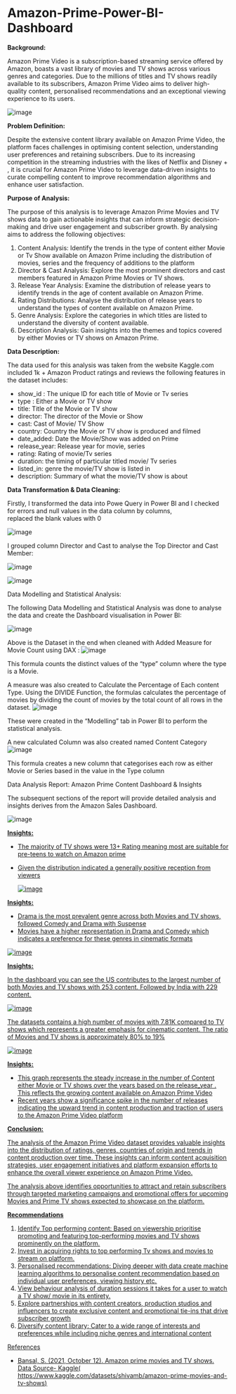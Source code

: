 # Amazon-Prime-Power-BI-Dashboard


**Background:**

Amazon Prime Video is a subscription-based streaming service offered by Amazon, boasts a vast library of movies and TV shows across various genres and categories. Due to the millions of titles and TV shows readily available to its subscribers, Amazon Prime Video aims to deliver high-quality content, personalised recommendations and an exceptional viewing experience to its users.



![image](https://github.com/user-attachments/assets/7850e2d5-7971-4a4b-b1a0-e31eedaa8c43)


**Problem Definition:**

Despite the extensive content library available on Amazon Prime Video, the platform faces challenges in optimising content selection, understanding user preferences and retaining subscribers. Due to its increasing competition in the streaming industries with the likes of Netflix and Disney + , it is crucial for Amazon Prime Video to leverage data-driven insights to curate compelling content to improve recommendation algorithms and enhance user satisfaction.

**Purpose of Analysis:**

The purpose of this analysis is to leverage Amazon Prime Movies and TV shows data to gain actionable insights that can inform strategic decision-making and drive user engagement and subscriber growth. By analysing aims to address the following objectives:

1.	Content Analysis: Identify the trends in the type of content either Movie or Tv Show available on Amazon Prime including the distribution of movies, series and the frequency of additions to the platform
2.	Director & Cast Analysis: Explore the most prominent directors and cast members featured in Amazon Prime Movies or TV shows.
3.	Release Year Analysis:  Examine the distribution of release years to identify trends in the age of content available on Amazon Prime.
4.	Rating Distributions: Analyse the distribution of release years to understand the types of content available on Amazon Prime.
5.	Genre Analysis: Explore the categories in which titles are listed to understand the diversity of content available.
6.	Description Analysis: Gain insights into the themes and topics covered by either Movies or TV shows on Amazon Prime.

**Data Description:**

The data used for this analysis was taken from the website Kaggle.com included 1k + Amazon Product ratings and reviews the following features in the dataset includes:

-	show_id : The unique ID for each title of Movie or Tv series
-	type : Either a Movie or TV show
-	title:  Title of the Movie or TV show
-	director: The director of the Movie or Show
-	 cast: Cast of Movie/ TV Show
-	country: Country the Movie or TV show is produced and filmed
-	date_added: Date the Movie/Show was added on Prime 
-	release_year: Release year for movie, series 
-	rating: Rating of movie/Tv series
-	duration: the timing of particular titled movie/ Tv series
-	listed_in: genre the movie/TV show is listed in 
-	description: Summary of what the movie/TV show is about



**Data Transformation & Data Cleaning:**

Firstly, I transformed the data into Powe Query in Power BI and I checked for errors and null values in the data column by columns,  
replaced the blank values with 0

![image](https://github.com/user-attachments/assets/0fd87bd4-1755-4870-a746-3dfed6eccf37)



I grouped column Director and Cast to analyse the Top Director and Cast Member:
 
 ![image](https://github.com/user-attachments/assets/5db8bbfb-d9a4-4f6d-885e-2cfac85e8655)



![image](https://github.com/user-attachments/assets/be6c7664-6b00-436e-baf0-bd99b27dc9a4)



Data Modelling and Statistical Analysis:

The following Data Modelling and Statistical Analysis was done to analyse the data and create the Dashboard visualisation in Power BI:


![image](https://github.com/user-attachments/assets/9ae7b243-3017-41f0-b9a3-25655b0c1227)


 
Above is the Dataset in the end when cleaned with Added Measure for Movie Count using DAX :
 ![image](https://github.com/user-attachments/assets/78aa3359-b633-478c-8f2b-517ba8a38980)

This formula counts the distinct values of the “type” column where the type is a Movie.

A measure was also created to Calculate the Percentage of Each content Type. Using the DIVIDE Function, the formulas calculates the percentage of movies by dividing the count of movies by the total count of all rows in the dataset.
 ![image](https://github.com/user-attachments/assets/336b1935-876e-4e0b-b780-0b9227918c99)


These were created in the “Modelling” tab in Power BI to perform the statistical analysis.

A new calculated Column was also created named Content Category 
 ![image](https://github.com/user-attachments/assets/9d9ec291-9bed-4686-875d-3c0f1074f3ed)



This formula creates a new column that categorises each row as either Movie or Series based in the value in the Type column

Data Analysis Report: Amazon Prime Content Dashboard & Insights

The subsequent sections of the report will provide detailed analysis and insights derives from the Amazon Sales Dashboard.


 ![image](https://github.com/user-attachments/assets/c8ee00a7-04c6-4e47-ab8e-6ed46b9d1a0e)


<u>**Insights:**<u>

-	The majority of TV shows were 13+ Rating meaning most are suitable for pre-teens to watch on Amazon prime
-	Given the distribution indicated a generally positive reception from viewers

	![image](https://github.com/user-attachments/assets/22c7d826-e494-4e1d-a8db-a88120a7418d)

<u>**Insights:**<u>

-	Drama is the most prevalent genre across both Movies and TV shows, followed Comedy and Drama with Suspense
-	Movies have a higher representation in Drama and Comedy which indicates a preference for these genres in cinematic formats

![image](https://github.com/user-attachments/assets/51295096-778b-410a-b90e-0a5d29ba28c8)


<u>**Insights:**<u>

In the dashboard you can see the US contributes to the largest number of both Movies and TV shows with 253 content. Followed by India with 229 content.


![image](https://github.com/user-attachments/assets/488b2a0b-0c2e-4281-b73f-e7a573a4b275)


The datasets contains a high number of movies with 7.81K compared to TV shows which represents a greater emphasis for cinematic content.
The ratio of Movies and TV shows is approximately 80% to 19% 




![image](https://github.com/user-attachments/assets/9de81595-e47c-4c0c-afbf-f76accef004b)

<u>**Insights:**<u>

-	This graph represents the steady increase in the number of Content either Movie or TV shows over the years based on the release_year . This reflects the growing content available on Amazon Prime Video
-	Recent years show a significance spike in the number of releases indicating the upward trend in content production and traction of users to the  Amazon Prime Video platform


**Conclusion:**

The analysis of the Amazon Prime Video dataset provides valuable insights into the distribution of ratings, genres, countries of origin and trends in content production over time. These insights can inform content acquisition strategies, user engagement initiatives and platform expansion efforts to enhance the overall viewer experience on Amazon Prime Video.

The analysis above identifies opportunities to attract and retain subscribers through targeted marketing campaigns and promotional offers for upcoming Movies and Prime TV shows expected to showcase on the platform.



<u>**Recommendations**<u>
1.	Identify Top performing content: Based on viewership prioritise promoting and featuring top-performing movies and TV shows prominently on the platform.
2.	Invest in acquiring rights to top performing Tv shows and movies to stream on platform.
3.	Personalised recommendations:  Diving deeper with data create machine learning algorithms to personalise content recommendation based on individual user preferences, viewing history etc.
4.	View behaviour analysis of duration sessions it takes for a user to watch a TV show/ movie in its entirety. 
5.	Explore partnerships with content creators, production studios and influencers to create exclusive content and promotional tie-ins that drive subscriber growth
6.	Diversify content library: Cater to a wide range of interests and preferences while including niche genres and international content


References

-	Bansal, S. (2021, October 12). Amazon prime movies and TV shows.
  Data Source- Kaggle( https://www.kaggle.com/datasets/shivamb/amazon-prime-movies-and-tv-shows)


